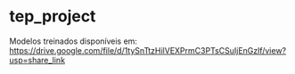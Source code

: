 # tep_project


Modelos treinados disponíveis em: https://drive.google.com/file/d/1tySnTtzHilVEXPrmC3PTsCSuIjEnGzlf/view?usp=share_link
